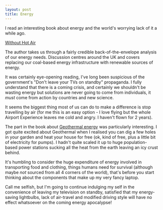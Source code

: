```yaml
---
layout: post
title: Energy
---
```


I read an interesting book about energy and the world's worrying lack of it a while ago.

[Without Hot Air][WHA]

The author takes us through a fairly credible back-of-the-envelope analysis of our energy needs. Discussion centres around the UK and covers replacing our coal-based energy infrastructure with renewable sources of energy.

It was certainly eye-opening reading, I've long been suspicious of the government's "Don't leave your TVs on standby" propaganda. I fully understand that there is a coming crisis, and certainly we shouldn't be wasting energy but solutions are never going to come from individuals, it *must* come from action by countries and new science.

It seems the biggest thing most of us can do to make a difference is stop travelling by air (for me this is an easy option - I love flying but the whole Airport Experience leaves me cold and angry. I haven't flown for 2 years).

The part in the book about [Geothermal energy][GEO] was particularly interesting. I got quite excited about Geothermal when I realised you can dig a few holes in your garden and heat your house for free (ok, kind of free, plus a little bit of electricity for pumps). I hadn't quite scaled it up to huge population-based power stations sucking all the heat from the earth leaving an icy crust behind.

It's humbling to consider the huge expenditure of energy involved in transporting food and clothing, things humans need for survival (although maybe *not* sourced from all 4 corners of the world), that's before you start thinking about the components that make up my very fancy laptop.

Call me selfish, but I'm going to continue indulging my self in the convenience of leaving my television on standby, satisfied that my energy-saving lightbulbs, lack of air-travel and modified driving style will have no effect whatsoever on the coming energy apocalypse!

[WHA]: http://www.withouthotair.com/
[GEO]: http://www.inference.phy.cam.ac.uk/withouthotair/c16/page_96.shtml